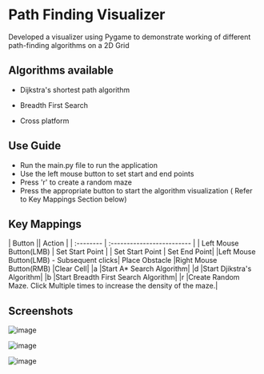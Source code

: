 
# Path Finding Visualizer

Developed a visualizer using Pygame to demonstrate working of different path-finding algorithms on a 2D Grid





## Algorithms available 



- Dijkstra's shortest path algorithm

- Breadth First Search
- Cross platform

  
## Use Guide


- Run the main.py file to run the application
- Use the left mouse button to set start and end points
- Press 'r' to create a random maze
- Press the appropriate button to start the algorithm visualization ( Refer to Key Mappings Section below)
   
## Key Mappings


| Button || Action                |
| :-------- |  :------------------------- |
| Left Mouse Button(LMB) | Set Start Point |
| Set Start Point        | Set End Point|
|Left Mouse Button(LMB) - Subsequent clicks|		Place Obstacle
|Right Mouse Button(RMB)		|Clear Cell|
|a		|Start A* Search Algorithm|
|d		|Start Djikstra's Algorithm|
|b		|Start Breadth First Search Algorithm|
|r		|Create Random Maze. Click Multiple times to increase the density of the maze.|


## Screenshots
<!-- - Plotting the start and end points. -->
![image](https://user-images.githubusercontent.com/52815871/124389149-86bb6300-dd03-11eb-8246-aca304b0ce6c.png)




![image](https://user-images.githubusercontent.com/52815871/124389161-9175f800-dd03-11eb-869c-0e374771dd0d.png)



![image](https://user-images.githubusercontent.com/52815871/124389175-a05caa80-dd03-11eb-80cc-9597d1f6adfb.png)

<!-- ![image](https://user-images.githubusercontent.com/52815871/124389126-6b505800-dd03-11eb-976d-0056f5805800.png) -->
<!-- 
![Screenshot 2021-07-04 200305](https://user-images.githubusercontent.com/52815871/124389080-380dc900-dd03-11eb-8b68-c968db7d9c91.jpg)
![image](https://user-images.githubusercontent.com/52815871/124389088-422fc780-dd03-11eb-9c6e-ae15beedd2db.png) -->



